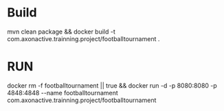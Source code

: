 # Build
mvn clean package && docker build -t com.axonactive.trainning.project/footballtournament .

# RUN

docker rm -f footballtournament || true && docker run -d -p 8080:8080 -p 4848:4848 --name footballtournament com.axonactive.trainning.project/footballtournament 